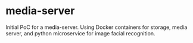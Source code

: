 # media-server
Initial PoC for a media-server. Using Docker containers for storage, media server, and python microservice for image facial recognition.
